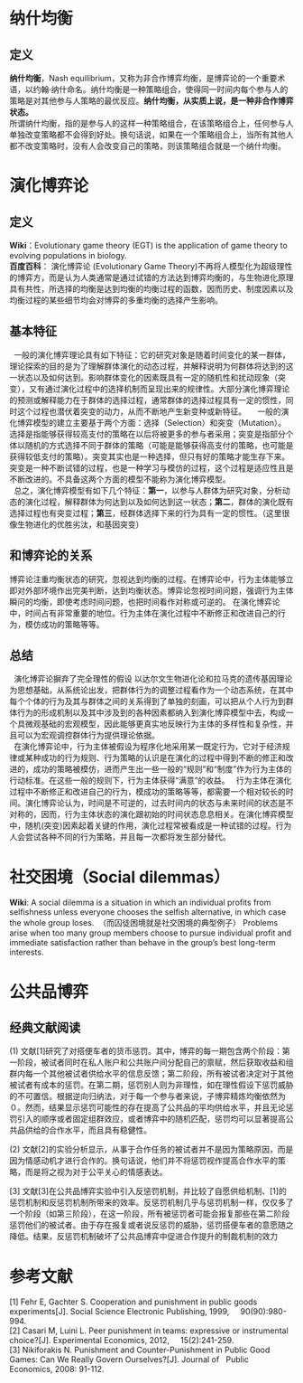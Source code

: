 # 纳什均衡
## 定义
**纳什均衡**，Nash equilibrium，又称为非合作博弈均衡，是博弈论的一个重要术语，以约翰·纳什命名。纳什均衡是一种策略组合，使得同一时间内每个参与人的策略是对其他参与人策略的最优反应。**纳什均衡，从实质上说，是一种非合作博弈状态。**  
所谓纳什均衡，指的是参与人的这样一种策略组合，在该策略组合上，任何参与人单独改变策略都不会得到好处。换句话说，如果在一个策略组合上，当所有其他人都不改变策略时，没有人会改变自己的策略，则该策略组合就是一个纳什均衡。


# 演化博弈论
## 定义  
**Wiki**：Evolutionary game theory (EGT) is the application of game theory to evolving populations in biology.  
**百度百科**：
演化博弈论 (Evolutionary Game Theory)不再将人模型化为超级理性的博弈方，而是认为人类通常是通过试错的方法达到博弈均衡的，与生物进化原理具有共性，所选择的均衡是达到均衡的均衡过程的函数，因而历史、制度因素以及均衡过程的某些细节均会对博弈的多重均衡的选择产生影响。

## 基本特征
   一般的演化博弈理论具有如下特征：它的研究对象是随着时间变化的某一群体，理论探索的目的是为了理解群体演化的动态过程，并解释说明为何群体将达到的这一状态以及如何达到。影响群体变化的因素既具有一定的随机性和扰动现象（突变），又有通过演化过程中的选择机制而呈现出来的规律性。大部分演化博弈理论的预测或解释能力在于群体的选择过程，通常群体的选择过程具有一定的惯性，同时这个过程也潜伏着突变的动力，从而不断地产生新变种或新特征。  
   一般的演化博弈模型的建立主要基于两个方面：选择（Selection）和突变（Mutation）。选择是指能够获得较高支付的策略在以后将被更多的参与者采用；突变是指部分个体以随机的方式选择不同于群体的策略（可能是能够获得高支付的策略，也可能是获得较低支付的策略）。突变其实也是一种选择，但只有好的策略才能生存下来。突变是一种不断试错的过程，也是一种学习与模仿的过程，这个过程是适应性且是不断改进的。不具备这两个方面的模型不能称为演化博弈模型。  
   总之，演化博弈模型有如下几个特征：**第一**，以参与人群体为研究对象，分析动态的演化过程，解释群体为何达到以及如何达到这一状态；**第二**，群体的演化既有选择过程也有突变过程；**第三**，经群体选择下来的行为具有一定的惯性。（这里很像生物进化的优胜劣汰，和基因突变） 
  
## 和博弈论的关系
博弈论注重均衡状态的研究，忽视达到均衡的过程。在博弈论中，行为主体能够立即对外部环境作出完美判断，达到均衡状态。博弈论忽视时间问题，强调行为主体瞬问的均衡，即使考虑时间问题，也把时间看作对称或可逆的。
在演化博弈论中，时间占有非常重要的地位。行为主体在演化过程中不断修正和改进自己的行为，模仿成功的策略等等。

## 总结  
   演化博弈论摒弃了完全理性的假设 以达尔文生物进化论和拉马克的遗传基因理论为思想基础，从系统论出发，把群体行为的调整过程看作为一个动态系统，在其中每个个体的行为及其与群体之间的关系得到了单独的刻画，可以把从个人行为到群体行为的形成机制以及其中涉及到的各种因素都纳入到演化博弈模型中去，构成一个具微观基础的宏观模型，因此能够更真实地反映行为主体的多样性和复杂性，并且可以为宏观调控群体行为提供理论依据。  
   在演化博弈论中，行为主体被假设为程序化地采用某一既定行为，它对于经济规律或某种成功的行为规则、行为策略的认识是在演化的过程中得到不断的修正和改进的，成功的策略被模仿，进而产生出一些一般的“规则”和“制度”作为行为主体的行动标准。在这些一般的规则下，行为主体获得“满意”的收益。 
   行为主体在演化过程中不断修正和改进自己的行为，模成功的策略等等，都需要一个相对较长的时间。演化博弈论认为，时间是不可逆的，过去时间内的状态与未来时间的状态是不对称的，因而，行为主体状态的演化跟初始的时间状态息息相关。在演化博弈模型中，随机(突变)因素起着关键的作用，演化过程常被看成是一种试错的过程。行为人会尝试各种不同的行为策略，并且每一次都将发生部分替代。
   

# 社交困境（Social dilemmas）
**Wiki**: A social dilemma is a situation in which an individual profits from selfishness unless everyone chooses the selfish alternative, in which case the whole group loses.  （而囚徒困境就是社交困境的典型例子）
Problems arise when too many group members choose to pursue individual profit and immediate satisfaction rather than behave in the group’s best long-term interests.
 
# 公共品博弈
## 经典文献阅读
(1) 文献[1]研究了对搭便车者的货币惩罚。其中，博弈的每一期包含两个阶段：第一阶段，被试者同时在私人账户和公共账户间分配自己的禀赋，然后获取收益和组群内每一个其他被试者供给水平的信息反馈；第二阶段，所有被试者决定对于其他被试者有成本的惩罚。在第二期，惩罚别人则为非理性，如在理性假设下惩罚威胁的不可置信。根据逆向归纳法，对于每一个参与者来说，子博弈精炼均衡依然为０。然而，结果显示惩罚可能性的存在提高了公共品的平均供给水平，并且无论惩罚引入的顺序或者固定组群效应，或者博弈中的随机匹配，惩罚均可以显著提高公共品供给的合作水平，而且具有稳健性。  

(2) 文献[2]的实验分析显示，从事于合作任务的被试者并不是因为策略原因，而是因为情感动机才进行合作的。换句话说，他们并不将惩罚视作提高合作水平的策略，而是将之视为对于公平关心的情感表达。  

[3] 文献[3]在公共品博弈实验中引入反惩罚机制，并比较了自愿供给机制、[1]的惩罚机制和反惩罚机制所带来的效率。反惩罚机制几乎与惩罚机制一样，仅仅多了一个阶段（如第三阶段），在这一阶段，所有被惩罚者可能会报复那些在第二阶段惩罚他们的被试者。由于存在报复或者说反惩罚的威胁，惩罚搭便车者的意愿随之降低。结果，反惩罚机制破坏了公共品博弈中促进合作提升的制裁机制的效力


# 参考文献
[1] Fehr E, Gachter S. Cooperation and punishment in public goods experiments[J]. Social Science Electronic Publishing, 1999,   
    90(90):980-994.  
[2] Casari M, Luini L. Peer punishment in teams: expressive or instrumental choice?[J]. Experimental Economics, 2012,  
    15(2):241-259.  
[3] Nikiforakis N. Punishment and Counter-Punishment in Public Good Games: Can We Really Govern Ourselves?[J]. Journal of 
    Public Economics, 2008: 91-112.
